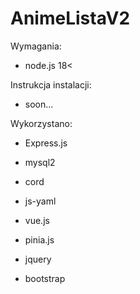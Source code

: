 # AnimeListaV2

Wymagania:
- node.js 18<

Instrukcja instalacji:
- soon...

Wykorzystano:
- Express.js
- mysql2
- cord
- js-yaml

- vue.js
- pinia.js
- jquery
- bootstrap
